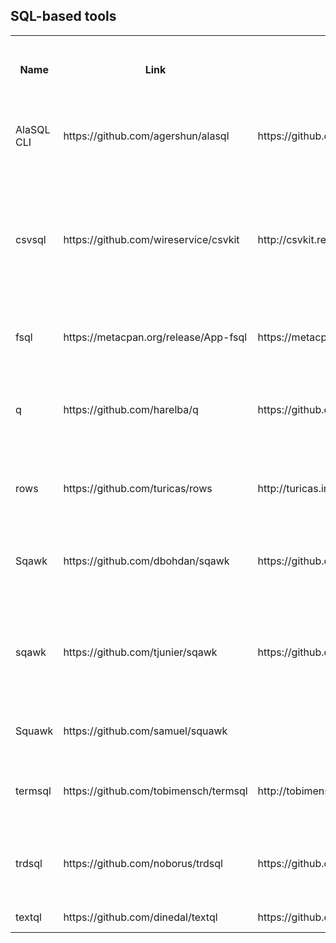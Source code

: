 ## SQL-based tools

<table>
  <tr>
    <th>
      Name
    </th>
    <th>
      Link
    </th>
    <th>
      Documentation link
    </th>
    <th>
      Programming language
    </th>
    <th>
      Database
    </th>
    <th>
      Column names from header row
    </th>
    <th>
      Custom character encoding
    </th>
    <th>
      Custom input field separator
    </th>
    <th>
      Custom input record separator
    </th>
    <th>
      Custom output field separator
    </th>
    <th>
      Custom output record separator
    </th>
    <th>
      JOINs
    </th>
    <th>
      Use as library
    </th>
    <th>
      Input formats
    </th>
    <th>
      Output formats
    </th>
    <th>
      Custom table names
    </th>
    <th>
      Custom column names
    </th>
    <th>
      Keep database file (for SQLite 3)
    </th>
    <th>
      Skip input fields
    </th>
    <th>
      Skip input records (lines)
    </th>
    <th>
      Merge input fields
    </th>
    <th>
      Database table customization
    </th>
    <th>
      SQL dump
    </th>
    <th>
      Other
    </th>
  </tr>
  <tr>
    <td>
      AlaSQL CLI
    </td>
    <td>
      https://github.com/agershun/alasql
    </td>
    <td>
      https://github.com/agershun/alasql/wiki/AlaSQL-CLI
    </td>
    <td>
      JavaScript
    </td>
    <td>
      AlaSQL
    </td>
    <td>
      yes, optional
    </td>
    <td>
      no
    </td>
    <td>
      yes, string
    </td>
    <td>
      no
    </td>
    <td>
      no
    </td>
    <td>
      no
    </td>
    <td>
      yees
    </td>
    <td>
      yes, JavaScript
    </td>
    <td>
      lines, DSV, XLS, XLSX, HTML tables, JSON
    </td>
    <td>
      lines, DSV, XLS, XLSX, HTML tables, JSON
    </td>
    <td>
      yes
    </td>
    <td>
      yes
    </td>
    <td>
      n/a
    </td>
    <td>
      no
    </td>
    <td>
      no
    </td>
    <td>
      no
    </td>
    <td>
      yes, can create custom table then import into it
    </td>
    <td>
      yes
    </td>
    <td></td>
  </tr>
  <tr>
    <td>
      csvsql
    </td>
    <td>
      https://github.com/wireservice/csvkit
    </td>
    <td>
      http://csvkit.readthedocs.io/en/latest/
    </td>
    <td>
      Python
    </td>
    <td>
      Firebird/MS SQL/MySQL/Oracle/PostgreSQL/SQLite 3/Sybase
    </td>
    <td>
      yes, optional
    </td>
    <td>
      yes, input and output
    </td>
    <td>
      yes, string
    </td>
    <td>
      no
    </td>
    <td>
      yes
    </td>
    <td>
      no
    </td>
    <td>
      yes
    </td>
    <td>
      yes, Python
    </td>
    <td>
      delimited without quotes, DSV, Excel, JSON, SQL, fixed-width,
      DBF, and others (separate converters)
    </td>
    <td>
      delimited without quotes, DSV, JSON, Markdown-style table,
      SQL (separate converters)
    </td>
    <td>
      yes
    </td>
    <td>
      no
    </td>
    <td>
      yes
    </td>
    <td>
      yes (separate tool)
    </td>
    <td>
      no
    </td>
    <td>
      no?
    </td>
    <td>
      yes, UNIQUE constraints, database schema name, automatic
      column datatype or text
    </td>
    <td>
      yes
    </td>
    <td></td>
  </tr>
  <tr>
    <td>
      fsql
    </td>
    <td>
      https://metacpan.org/release/App-fsql
    </td>
    <td>
      https://metacpan.org/pod/distribution/App-fsql/bin/fsql
    </td>
    <td>
      Perl
    </td>
    <td>
      custom SQL interpreter
    </td>
    <td>
      yes, always
    </td>
    <td>
      no
    </td>
    <td>
      no
    </td>
    <td>
      no
    </td>
    <td>
      no
    </td>
    <td>
      no
    </td>
    <td>
      yes
    </td>
    <td>
      yes, Perl
    </td>
    <td>
      CSV, TSV, LTSV, Perl, JSON, YAML
    </td>
    <td>
      CSV, TSV, LTSV, Perl, JSON, YAML
    </td>
    <td>
      yes
    </td>
    <td>
      no
    </td>
    <td>
      no
    </td>
    <td>
      no
    </td>
    <td>
      no
    </td>
    <td>
      no
    </td>
    <td>
      no
    </td>
    <td>
      no
    </td>
    <td></td>
  </tr>
  <tr>
    <td>
      q
    </td>
    <td>
      https://github.com/harelba/q
    </td>
    <td>
      https://github.com/harelba/q/blob/master/doc/USAGE.markdown
    </td>
    <td>
      Python
    </td>
    <td>
      SQLite 3
    </td>
    <td>
      yes, optional
    </td>
    <td>
      yes, input and output
    </td>
    <td>
      yes, string
    </td>
    <td>
      no
    </td>
    <td>
      yes
    </td>
    <td>
      no
    </td>
    <td>
      yes
    </td>
    <td>
      yes, Python
    </td>
    <td>
      delimited without quotes, DSV
    </td>
    <td>
      delimited without quotes, DSV, custom using Python formatting
      string
    </td>
    <td>
      no
    </td>
    <td>
      no
    </td>
    <td>
      yes
    </td>
    <td>
      no
    </td>
    <td>
      no
    </td>
    <td>
      no
    </td>
    <td>
      yes, automatic column datatype or text
    </td>
    <td>
      no
    </td>
    <td></td>
  </tr>
  <tr>
    <td>
      rows
    </td>
    <td>
      https://github.com/turicas/rows
    </td>
    <td>
      http://turicas.info/rows/command-line-interface.html
    </td>
    <td>
      Python
    </td>
    <td>
      SQLite 3
    </td>
    <td>
      yes, always?
    </td>
    <td>
      no
    </td>
    <td>
      no
    </td>
    <td>
      no
    </td>
    <td>
      no
    </td>
    <td>
      no
    </td>
    <td>
      no
    </td>
    <td>
      yes, Python
    </td>
    <td>
      CSV, JSON, XLS, XLSX, ODS, and others
    </td>
    <td>
      CSV, JSON, XLS, XLSX, ODS, and others
    </td>
    <td>
      no
    </td>
    <td>
      no
    </td>
    <td>
      no
    </td>
    <td>
      no
    </td>
    <td>
      no
    </td>
    <td>
      no
    </td>
    <td>
      no
    </td>
    <td>
      no
    </td>
    <td></td>
  </tr>
  <tr>
    <td>
      Sqawk
    </td>
    <td>
      https://github.com/dbohdan/sqawk
    </td>
    <td>
      https://github.com/dbohdan/sqawk#options
    </td>
    <td>
      Tcl
    </td>
    <td>
      SQLite 3
    </td>
    <td>
      yes, optional
    </td>
    <td>
      no
    </td>
    <td>
      yes, regexp, per-file
    </td>
    <td>
      yes, regexp, per-file
    </td>
    <td>
      yes
    </td>
    <td>
      yes
    </td>
    <td>
      yes
    </td>
    <td>
      yes, Tcl
    </td>
    <td>
      delimited without quotes, DSV, Tcl
    </td>
    <td>
      delimited without quotes, CSV, JSON, ASCII/Unicode table, Tcl
    </td>
    <td>
      yes
    </td>
    <td>
      yes
    </td>
    <td>
      yes
    </td>
    <td>
      yes, any
    </td>
    <td>
      no
    </td>
    <td>
      yes, any consecutive
    </td>
    <td>
      yes, column datatypes
    </td>
    <td>
      no
    </td>
    <td></td>
  </tr>
  <tr>
    <td>
      sqawk
    </td>
    <td>
      https://github.com/tjunier/sqawk
    </td>
    <td>
      https://github.com/tjunier/sqawk/blob/master/sqawk.1
    </td>
    <td>
      C
    </td>
    <td>
      SQLite 3
    </td>
    <td>
      yes, optional
    </td>
    <td>
      no
    </td>
    <td>
      yes, string, per-file
    </td>
    <td>
      no
    </td>
    <td>
      no
    </td>
    <td>
      no
    </td>
    <td>
      yes
    </td>
    <td>
      no
    </td>
    <td>
      DSV
    </td>
    <td>
      CSV
    </td>
    <td>
      yes
    </td>
    <td>
      no
    </td>
    <td>
      yes
    </td>
    <td>
      no
    </td>
    <td>
      yes, until regexp matches
    </td>
    <td>
      no
    </td>
    <td>
      yes, primary key, indexes, foreign key constraints, automatic
      column datatype or text
    </td>
    <td>
      yes
    </td>
    <td>
      chunked mode (read and process only N lines at a time)
    </td>
  </tr>
  <tr>
    <td>
      Squawk
    </td>
    <td>
      https://github.com/samuel/squawk
    </td>
    <td></td>
    <td>
      Python
    </td>
    <td>
      custom SQL interpreter
    </td>
    <td>
      yes, always
    </td>
    <td>
      no
    </td>
    <td>
      no
    </td>
    <td>
      no
    </td>
    <td>
      no
    </td>
    <td>
      no
    </td>
    <td>
      no
    </td>
    <td>
      yes, Python
    </td>
    <td>
      CSV, Apache and Nginx log files
    </td>
    <td>
      table, CSV, JSON
    </td>
    <td>
      no
    </td>
    <td>
      no
    </td>
    <td>
      no
    </td>
    <td>
      no
    </td>
    <td>
      no
    </td>
    <td>
      no
    </td>
    <td>
      no
    </td>
    <td>
      yes
    </td>
    <td></td>
  </tr>
  <tr>
    <td>
      termsql
    </td>
    <td>
      https://github.com/tobimensch/termsql
    </td>
    <td>
      http://tobimensch.github.io/termsql/
    </td>
    <td>
      Python
    </td>
    <td>
      SQLite 3
    </td>
    <td>
      yes, optional
    </td>
    <td>
      no
    </td>
    <td>
      yes, regexp
    </td>
    <td>
      no
    </td>
    <td>
      yes
    </td>
    <td>
      no
    </td>
    <td>
      no
    </td>
    <td>
      no
    </td>
    <td>
      DSV, “vertical” DSV (lines as columns)
    </td>
    <td>
      delimited without quotes, CSV, TSV, HTML, SQL, Tcl
    </td>
    <td>
      yes
    </td>
    <td>
      yes
    </td>
    <td>
      yes
    </td>
    <td>
      no
    </td>
    <td>
      yes, N first and M last
    </td>
    <td>
      yes, Nth to last
    </td>
    <td>
      yes, primary key
    </td>
    <td>
      yes
    </td>
    <td></td>
  </tr>
  <tr>
    <td>
      trdsql
    </td>
    <td>
      https://github.com/noborus/trdsql
    </td>
    <td>
      https://github.com/noborus/trdsql#usage
    </td>
    <td>
      Go
    </td>
    <td>
      MySQL/PostgreSQL/SQLite 3
    </td>
    <td>
      yes, optional
    </td>
    <td>
      no
    </td>
    <td>
      yes, string
    </td>
    <td>
      no
    </td>
    <td>
      no
    </td>
    <td>
      no
    </td>
    <td>
      yes
    </td>
    <td>
      no
    </td>
    <td>
      CSV, LTSV, JSON
    </td>
    <td>
      delimited without quotes, CSV, LTSV, JSON, ASCII table,
      Markdown
    </td>
    <td>
      no
    </td>
    <td>
      no
    </td>
    <td>
      yes
    </td>
    <td>
      no
    </td>
    <td>
      no
    </td>
    <td>
      no
    </td>
    <td>
      no
    </td>
    <td>
      no
    </td>
    <td></td>
  </tr>
  <tr>
    <td>
      textql
    </td>
    <td>
      https://github.com/dinedal/textql
    </td>
    <td>
      https://github.com/dinedal/textql#usage
    </td>
    <td>
      Go
    </td>
    <td>
      SQLite 3
    </td>
    <td>
      yes, optional
    </td>
    <td>
      no
    </td>
    <td>
      yes, string
    </td>
    <td>
      no
    </td>
    <td>
      no
    </td>
    <td>
      no
    </td>
    <td>
      no
    </td>
    <td>
      no
    </td>
    <td>
      DSV
    </td>
    <td>
      DSV
    </td>
    <td>
      no
    </td>
    <td>
      no
    </td>
    <td>
      yes
    </td>
    <td>
      no
    </td>
    <td>
      no
    </td>
    <td>
      no
    </td>
    <td>
      no
    </td>
    <td>
      no
    </td>
    <td></td>
  </tr>
</table>
